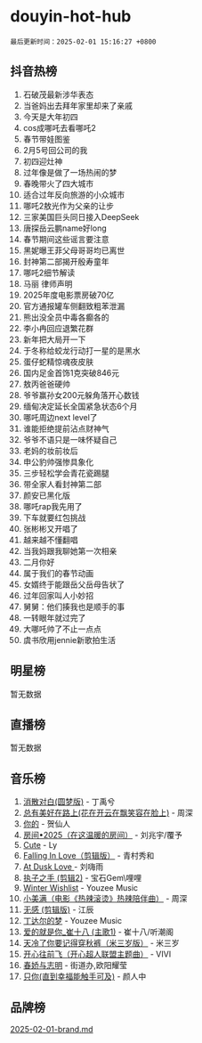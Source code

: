 # douyin-hot-hub

`最后更新时间：2025-02-01 15:16:27 +0800`

## 抖音热榜

1. 石破茂最新涉华表态
1. 当爸妈出去拜年家里却来了亲戚
1. 今天是大年初四
1. cos成哪吒去看哪吒2
1. 春节带娃图鉴
1. 2月5号回公司的我
1. 初四迎灶神
1. 过年像是做了一场热闹的梦
1. 春晚带火了四大城市
1. 适合过年反向旅游的小众城市
1. 哪吒2敖光作为父亲的让步
1. 三家美国巨头同日接入DeepSeek
1. 唐探岳云鹏name好long
1. 春节期间这些谣言要注意
1. 黑妮曝王菲父母哥哥均已离世
1. 封神第二部揭开殷寿童年
1. 哪吒2细节解读
1. 马丽 律师声明
1. 2025年度电影票房破70亿
1. 官方通报罐车侧翻致粗苯泄漏
1. 熊出没全员中毒各癫各的
1. 李小冉回应退繁花群
1. 新年把大局开一下
1. 于冬称给蛟龙行动打一星的是黑水
1. 蛋仔蛇精惊魂夜皮肤
1. 国内足金首饰1克突破846元
1. 敖丙爸爸硬帅
1. 爷爷赢孙女200元躲角落开心数钱
1. 缅甸决定延长全国紧急状态6个月
1. 哪吒周边next level了
1. 谁能拒绝提前沾点财神气
1. 爷爷不语只是一味怀疑自己
1. 老妈的妆前妆后
1. 申公豹帅强惨具象化
1. 三步轻松学会青花瓷踢腿
1. 带全家人看封神第二部
1. 颜安已黑化版
1. 哪吒rap我先用了
1. 下车就要红包挑战
1. 张彬彬又开唱了
1. 越来越不懂翻唱
1. 当我妈跟我聊她第一次相亲
1. 二月你好
1. 属于我们的春节动画
1. 女婿终于能跟岳父岳母告状了
1. 过年回家叫人小妙招
1. 舅舅：他们揍我也是顺手的事
1. 一转眼年就过完了
1. 大哪吒帅了不止一点点
1. 虞书欣用jennie新歌拍生活

## 明星榜

暂无数据

## 直播榜

暂无数据

## 音乐榜

1. [消散对白(圆梦版)](https://sf6-cdn-tos.douyinstatic.com/obj/tos-cn-ve-2774/og4jB5I5IizzoZVAAAzWgBMAsMDWoArfwBOiFs) - 丁禹兮
1. [总有美好在路上(花在开云在飘笑容在脸上)](https://sf5-hl-cdn-tos.douyinstatic.com/obj/tos-cn-ve-2774/oU5u7NwtfBIvaNhoQBszOvAlRiAoiWAVVyBMq4) - 周深
1. [你的](https://sf6-cdn-tos.douyinstatic.com/obj/tos-cn-ve-2774/oYuIeKf42jB7sEV6B2upMdpYAgfrQWj0FeRegh) - 贺仙人
1. [房间•2025（在这温暖的房间）](https://sf5-hl-cdn-tos.douyinstatic.com/obj/tos-cn-ve-2774/oMzJcnT8BgIetASeBfwfEeBQVNfACiCifhfZP7g) - 刘兆宇/覆予
1. [Cute](https://sf5-hl-cdn-tos.douyinstatic.com/obj/tos-cn-ve-2774/o4IbIzHWKAAB4wsS5qMBRiiAlEBGTpQRNfFvuo) - Ly
1. [Falling In Love（剪辑版）](https://sf3-cdn-tos.douyinstatic.com/obj/tos-cn-ve-2774/o8ajpA8zzgBPahbBIO8AcKGBLJezFCRd1wfP9f) - 青村秀和
1. [ At Dusk  Love ](https://sf5-hl-cdn-tos.douyinstatic.com/obj/tos-cn-ve-2774/o8CrpCf5CaYgI4ZrtQgMQAFEfuGqNnRSDQAPBc) - 刘嗨雨
1. [执子之手 (剪辑2)](https://sf5-hl-cdn-tos.douyinstatic.com/obj/tos-cn-ve-2774/oUoZLQjCc31XzqsBnBQUNgeKtYPBcgbFDwtfcu) - 宝石Gem\哩哩
1. [Winter Wishlist](https://sf5-hl-cdn-tos.douyinstatic.com/obj/tos-cn-ve-2774/oIIgUOeamCFCVAzxN6MFRLIBlLGpUqQxeeHrLE) - Youzee Music
1. [小美满（电影《热辣滚烫》热辣陪伴曲）](https://sf5-hl-cdn-tos.douyinstatic.com/obj/tos-cn-ve-2774/o0GAn2lSgfZIDUgtevCGDQYnFg4CwnrBaxbTZL) - 周深
1. [无感 (剪辑版)](https://sf5-hl-cdn-tos.douyinstatic.com/obj/tos-cn-ve-2774/o0eIsUzJBDlQaQFC5OFlgbMEZC1TFYBftOBn6p) - 江辰
1. [丁达尔的梦](https://sf5-hl-cdn-tos.douyinstatic.com/obj/tos-cn-ve-2774/oMU3WirUZBVQkAC9ccG5P2IQirziZM2RTInUY) - Youzee Music
1. [爱的就是你_崔十八 (主歌1)](https://sf5-hl-cdn-tos.douyinstatic.com/obj/tos-cn-ve-2774/oI5BO5DhFZ6UTcNCnZaOCBLtZ7WIMQGfgnXf5E) - 崔十八/听潮阁
1. [天冷了你要记得穿秋裤（米三岁版）](https://sf3-cdn-tos.douyinstatic.com/obj/tos-cn-ve-2774/oQlIwVIDWiZ6BQilAorS7MA0AgCkQDvcZAdm1) - 米三岁
1. [开心往前飞（开心超人联盟主题曲）](https://sf5-hl-cdn-tos.douyinstatic.com/obj/tos-cn-ve-2774/9d8fb7c82cf1421fb93a9fe925275e0a) - VIVI
1. [春娇与志明](https://sf5-hl-cdn-tos.douyinstatic.com/obj/tos-cn-ve-2774/e530d8fceb7044b39707d7f9ff54add1) - 街道办,欧阳耀莹
1. [只你(直到幸福能触手可及)](https://sf5-hl-cdn-tos.douyinstatic.com/obj/tos-cn-ve-2774/o0lBkRDzFTeaVSUz3ZZSCBVtZ5DIMQGfgmEAuE) - 颜人中

## 品牌榜

[2025-02-01-brand.md](2025-02-01-brand.md)
